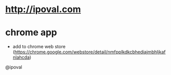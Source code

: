 http://ipoval.com
================

chrome app
================
- add to chrome web store (https://chrome.google.com/webstore/detail/nmfpplkdkcbhediajmbhljkafnlahcda)

@ipoval
